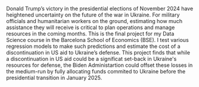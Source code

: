 Donald Trump’s victory in the presidential elections of November 2024 have heightened uncertainty on the future of the war in Ukraine. For military officials and humanitarian workers on the ground, estimating how much assistance they will receive is critical to plan operations and manage resources in the coming months.
This is the final project for my Data Science course in the Barcelona School of Economics (BSE). I test various regression models to make such predictions and estimate the cost of a discontinuation in US aid to Ukraine’s defense.
This project finds that while a discontinuation in US aid could be a significat set-back in Ukraine's resources for defense, the Biden Administartion could offset these losses in the medium-run by fully allocating funds commited to Ukraine before the presidential transition in January 2025. 
